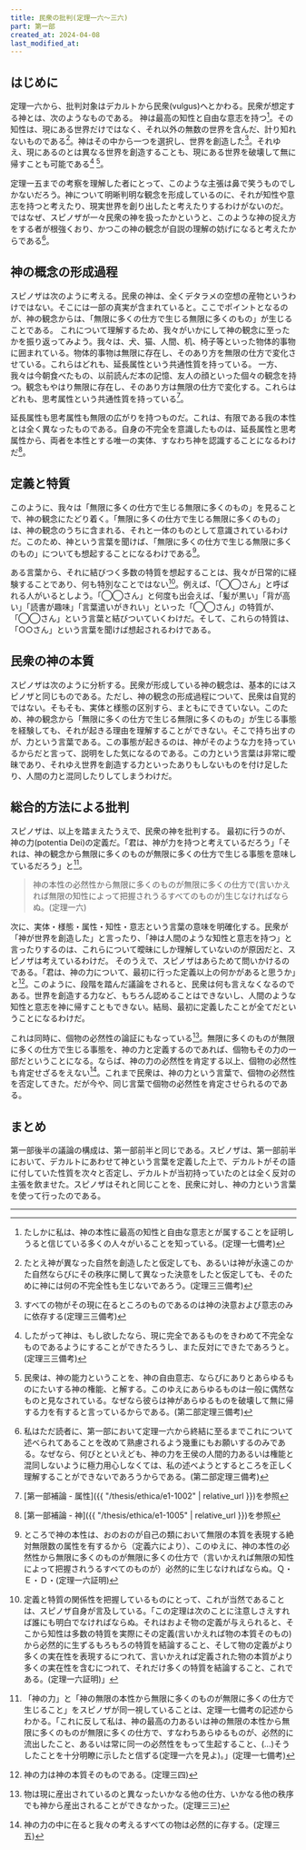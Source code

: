 ```yaml
---
title: 民衆の批判(定理一六～三六)
part: 第一部
created_at: 2024-04-08
last_modified_at: 
---
```


## はじめに

定理一六から、批判対象はデカルトから民衆(vulgus)へとかわる。民衆が想定する神とは、次のようなものである。
神は最高の知性と自由な意志を持つ[^ref1]。その知性は、現にある世界だけではなく、それ以外の無数の世界を含んだ、計り知れないものである[^ref2]。神はその中から一つを選択し、世界を創造した[^ref3]。それゆえ、現にあるのとは異なる世界を創造することも、現にある世界を破壊して無に帰すことも可能である[^ref4] [^ref5]。

[^ref1]:たしかに私は、神の本性に最高の知性と自由な意志とが属することを証明しうると信じている多くの人々がいることを知っている。(定理一七備考)

[^ref2]:たとえ神が異なった自然を創造したと仮定しても、あるいは神が永遠このかた自然ならびにその秩序に関して異なった決意をしたと仮定しても、そのために神には何の不完全性も生じないであろう。(定理三三備考)

[^ref3]:すべての物がその現に在るところのものであるのは神の決意および意志のみに依存する(定理三三備考)

[^ref4]:したがって神は、もし欲したなら、現に完全であるものをきわめて不完全なものであるようにすることができたろうし、また反対にできたであろうと。(定理三三備考)

[^ref5]:民衆は、神の能力ということを、神の自由意志、ならびにありとあらゆるものにたいする神の権能、と解する。このゆえにあらゆるものは一般に偶然なものと見なされている。なぜなら彼らは神があらゆるものを破壊して無に帰する力を有すると言っているからである。(第二部定理三備考)

定理一五までの考察を理解した者にとって、このような主張は鼻で笑うものでしかないだろう。神について明晰判明な観念を形成しているのに、それが知性や意志を持つと考えたり、現実世界を創り出したと考えたりするわけがないのだ。
ではなぜ、スピノザが一々民衆の神を扱ったかというと、このような神の捉え方をする者が根強くおり、かつこの神の観念が自説の理解の妨げになると考えたからである[^ref6]。

[^ref6]:私はただ読者に、第一部において定理一六から終結に至るまでこれについて述べられてあることを改めて熟慮されるよう幾重にもお願いするのみである。なぜなら、何びとといえども、神の力を王侯の人間的力あるいは権能と混同しないように極力用心しなくては、私の述べようとするところを正しく理解することができないであろうからである。(第二部定理三備考)

## 神の概念の形成過程

スピノザは次のように考える。民衆の神は、全くデタラメの空想の産物というわけではない。そこには一部の真実が含まれていると。ここでポイントとなるのが、神の観念からは、「無限に多くの仕方で生じる無限に多くのもの」が生じることである。
これについて理解するため、我々がいかにして神の観念に至ったかを振り返ってみよう。我々は、犬、猫、人間、机、椅子等といった物体的事物に囲まれている。物体的事物は無限に存在し、そのあり方を無限の仕方で変化させている。これらはどれも、延長属性という共通性質を持っている。
一方、我々は今朝食べたもの、以前読んだ本の記憶、友人の顔といった個々の観念を持つ。観念もやはり無限に存在し、そのあり方は無限の仕方で変化する。これらはどれも、思考属性という共通性質を持っている[^ref7]。

[^ref7]:[第一部補論 - 属性]({{ "/thesis/ethica/e1-1002" | relative_url }})を参照


延長属性も思考属性も無限の広がりを持つものだ。これは、有限である我の本性とは全く異なったものである。自身の不完全を意識したものは、延長属性と思考属性から、両者を本性とする唯一の実体、すなわち神を認識することになるわけだ[^ref8]。

[^ref8]:[第一部補論 - 神]({{ "/thesis/ethica/e1-1005" | relative_url }})を参照

## 定義と特質

このように、我々は「無限に多くの仕方で生じる無限に多くのもの」を見ることで、神の観念にたどり着く。「無限に多くの仕方で生じる無限に多くのもの」は、神の観念のうちに含まれる、それと一体のものとして意識されているわけだ。このため、神という言葉を聞けば、「無限に多くの仕方で生じる無限に多くのもの」についても想起することになるわけである[^ref9]。

[^ref9]:ところで神の本性は、おのおのが自己の類において無限の本質を表現する絶対無限数の属性を有するから（定義六により）、このゆえに、神の本性の必然性から無限に多くのものが無限に多くの仕方で（言いかえれば無限の知性によって把握されうるすべてのものが）必然的に生じなければならぬ。Ｑ・Ｅ・Ｄ・(定理一六証明)

ある言葉から、それに結びつく多数の特質を想起することは、我々が日常的に経験することであり、何も特別なことではない[^ref10]。例えば、「◯◯さん」と呼ばれる人がいるとしよう。「◯◯さん」と何度も出会えば、「髪が黒い」「背が高い」「読書が趣味」「言葉遣いがきれい」といった「◯◯さん」の特質が、「◯◯さん」という言葉と結びついていくわけだ。そして、これらの特質は、「○○さん」という言葉を聞けば想起されるわけである。

[^ref10]:定義と特質の関係性を把握しているものにとって、これが当然であることは、スピノザ自身が言及している。「この定理は次のことに注意しさえすれば誰にも明白でなければならぬ。それはおよそ物の定義が与えられると、そこから知性は多数の特質を実際にその定義(言いかえれば物の本質そのもの)から必然的に生ずるもろもろの特質を結論すること、そして物の定義がより多くの実在性を表現するにつれて、言いかえれば定義された物の本質がより多くの実在性を含むにつれて、それだけ多くの特質を結論すること、これである。(定理一六証明)」

## 民衆の神の本質

スピノザは次のように分析する。民衆が形成している神の観念は、基本的にはスピノザと同じものである。ただし、神の観念の形成過程について、民衆は自覚的ではない。そもそも、実体と様態の区別すら、まともにできていない。このため、神の観念から「無限に多くの仕方で生じる無限に多くのもの」が生じる事態を経験しても、それが起きる理由を理解することができない。そこで持ち出すのが、力という言葉である。この事態が起きるのは、神がそのような力を持っているからだと言って、説明をした気になるのである。この力という言葉は非常に曖昧であり、それゆえ世界を創造する力といったありもしないものを付け足したり、人間の力と混同したりしてしまうわけだ。

## 総合的方法による批判

スピノザは、以上を踏まえたうえで、民衆の神を批判する。
最初に行うのが、神の力(potentia Dei)の定義だ。「君は、神が力を持つと考えているだろう」「それは、神の観念から無限に多くのものが無限に多くの仕方で生じる事態を意味しているだろう」と[^ref11]。

>神の本性の必然性から無限に多くのものが無限に多くの仕方で(言いかえれば無限の知性によって把握されうるすべてのものが)生じなければならぬ。(定理一六)

[^ref11]:「神の力」と「神の無限の本性から無限に多くのものが無限に多くの仕方で生じること」をスピノザが同一視していることは、定理一七備考の記述からわかる。「これに反して私は、神の最高の力あるいは神の無限の本性から無限に多くのものが無限に多くの仕方で、すなわちあらゆるものが、必然的に流出したこと、あるいは常に同一の必然性をもって生起すること、(...)そうしたことを十分明瞭に示したと信ずる(定理一六を見よ)。」(定理一七備考)

次に、実体・様態・属性・知性・意志という言葉の意味を明確化する。民衆が「神が世界を創造した」と言ったり、「神は人間のような知性と意志を持つ」と言ったりするのは、これらについて曖昧にしか理解していないのが原因だと、スピノザは考えているわけだ。
そのうえで、スピノザはあらためて問いかけるのである。「君は、神の力について、最初に行った定義以上の何かがあると思うか」と[^ref12]。このように、段階を踏んだ議論をされると、民衆は何も言えなくなるのである。世界を創造する力など、もちろん認めることはできないし、人間のような知性と意志を神に帰すこともできない。結局、最初に定義したことが全てだということになるわけだ。

[^ref12]:神の力は神の本質そのものである。(定理三四)

これは同時に、個物の必然性の論証にもなっている[^ref13]。無限に多くのものが無限に多くの仕方で生じる事態を、神の力と定義するのであれば、個物もその力の一部だということになる。ならば、神の力の必然性を肯定する以上、個物の必然性も肯定せざるをえない[^ref14]。これまで民衆は、神の力という言葉で、個物の必然性を否定してきた。だが今や、同じ言葉で個物の必然性を肯定させられるのである。

[^ref13]:物は現に産出されているのと異なったいかなる他の仕方、いかなる他の秩序でも神から産出されることができなかった。(定理三三)

[^ref14]:神の力の中に在ると我々の考えるすべての物は必然的に存する。(定理三五)

## まとめ

第一部後半の議論の構成は、第一部前半と同じである。スピノザは、第一部前半において、デカルトにあわせて神という言葉を定義した上で、デカルトがその語に付していた性質を次々と否定し、デカルトが当初持っていたのとは全く反対の主張を飲ませた。スピノザはそれと同じことを、民衆に対し、神の力という言葉を使って行ったのである。

---
